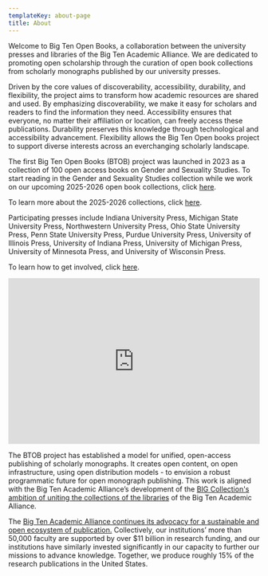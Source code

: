 ```yaml
---
templateKey: about-page
title: About
---
```

Welcome to Big Ten Open Books, a collaboration between the university presses and libraries of the Big Ten Academic Alliance. We are dedicated to promoting open scholarship through the curation of open book collections from scholarly monographs published by our university presses.

Driven by the core values of discoverability, accessibility, durability, and flexibility, the project aims to transform how academic resources are shared and used. By emphasizing discoverability, we make it easy for scholars and readers to find the information they need. Accessibility ensures that everyone, no matter their affiliation or location, can freely access these publications. Durability preserves this knowledge through technological and accessibility advancement. Flexibility allows the Big Ten Open books project to support diverse interests across an everchanging scholarly landscape. 

The first Big Ten Open Books (BTOB) project was launched in 2023 as a collection of 100 open access books on Gender and Sexuality Studies. To start reading in the Gender and Sexuality Studies collection while we work on our upcoming 2025-2026 open book collections, click [here](https://www.fulcrum.org/bigten).

T﻿o learn more about the 2025-2026 collections, click [here](https://bigtenopenbooks.org/collections/).

Participating presses include I﻿ndiana University Press, Michigan State University Press, Northwestern University Press, Ohio State University Press, Penn State University Press, Purdue University Press, University of Illinois Press, University of Indiana Press, University of Michigan Press, University of Minnesota Press, and University of Wisconsin Press.

T﻿o learn how to get involved, click [here](https://bigtenopenbooks.org/librarians).

<div style="max-width:608px"><div style="position:relative;padding-bottom:66.118421052632%"><iframe id="kaltura_player" src="https://cdnapisec.kaltura.com/p/1038472/sp/103847200/embedIframeJs/uiconf_id/46145191/partner_id/1038472?iframeembed=true&playerId=kaltura_player&entry_id=1_jldc0a2r&flashvars\\\\\\\\[streamerType]=auto&amp;flashvars\\\\\\\\[localizationCode]=en_US&amp;flashvars\\\\\\\\[sideBarContainer.plugin]=true&amp;flashvars\\\\\\\\[sideBarContainer.position]=left&amp;flashvars\\\\\\\\[sideBarContainer.clickToClose]=true&amp;flashvars\\\\\\\\[chapters.plugin]=true&amp;flashvars\\\\\\\\[chapters.layout]=vertical&amp;flashvars\\\\\\\\[chapters.thumbnailRotator]=false&amp;flashvars\\\\\\\\[streamSelector.plugin]=true&amp;flashvars\\\\\\\\[EmbedPlayer.SpinnerTarget]=videoHolder&amp;flashvars\\\\\\\\[dualScreen.plugin]=true&amp;flashvars\\\\\\\\[hotspots.plugin]=1&amp;flashvars\\\\\\\\[Kaltura.addCrossoriginToIframe]=true&amp;&wid=1_kjeke3t9" width="608" height="402" allowfullscreen webkitallowfullscreen mozAllowFullScreen allow="autoplay \\\\\\\\*; fullscreen \\\\\\\\*; encrypted-media *" sandbox="allow-downloads allow-forms allow-same-origin allow-scripts allow-top-navigation allow-pointer-lock allow-popups allow-modals allow-orientation-lock allow-popups-to-escape-sandbox allow-presentation allow-top-navigation-by-user-activation" frameborder="0" title="Introducing Big Ten Open Books" style="position:absolute;top:0;left:0;width:100%;height:100%"></iframe></div></div>

The BTOB project has established a model for unified, open-access publishing of scholarly monographs. It creates open content, on open infrastructure, using open distribution models - to envision a robust programmatic future for open monograph publishing. This work is aligned with the Big Ten Academic Alliance’s development of the [BIG Collection's ambition of uniting the collections of the libraries](https://btaa.org/library/big-collection/the-big-collection-introduction) of the Big Ten Academic Alliance.

The [Big Ten Academic Alliance continues its advocacy for a sustainable and open ecosystem of publication.](https://btaa.org/about/news-and-publications/news/2019/06/10/sustaining-values-and-scholarship-a-statement-by-the-provosts-of-the-big-ten-academic-alliance) Collectively, our institutions’ more than 50,000 faculty are supported by over $11 billion in research funding, and our institutions have similarly invested significantly in our capacity to further our missions to advance knowledge. Together, we produce roughly 15% of the research publications in the United States.